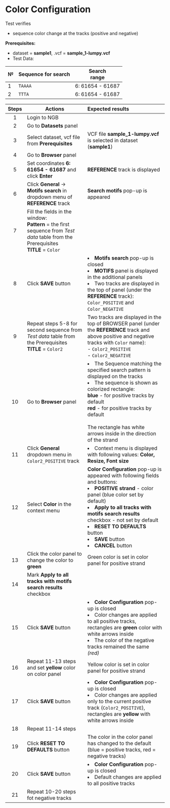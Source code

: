 # Color Configuration

Test verifies

 - sequence color change at the tracks (positive and negative)

**Prerequisites:**
- dataset = **sample1**, .vcf = **sample_1-lumpy.vcf**
- Test Data: 

| №   | Sequence for search | Search <br> range  |
|-----|---------------------|--------------------|
| 1   | `TAAAA`             | 6: 61654 - 61687 | 
| 2   | `TTTA`              | 6: 61654 - 61687 |


| Steps | Actions                                                                                                                                    | Expected results                                                                                                                                                                                                                                                                                                      |
|:-----:|--------------------------------------------------------------------------------------------------------------------------------------------|:----------------------------------------------------------------------------------------------------------------------------------------------------------------------------------------------------------------------------------------------------------------------------------------------------------------------|
|   1   | Login to NGB                                                                                                                               |                                                                                                                                                                                                                                                                                                                       |
|   2   | Go to **Datasets** panel                                                                                                                   |                                                                                                                                                                                                                                                                                                                       |
|   3   | Select dataset, vcf file from **Prerequisites**                                                                                            | VCF file **sample_1-lumpy.vcf** is selected in dataset (**sample1**)                                                                                                                                                                                                                                                  |
|   4   | Go to **Browser** panel                                                                                                                    |                                                                                                                                                                                                                                                                                                                       |
|   5   | Set coordinates **6: 61654 - 61687** and click **Enter**                                                                                   | **REFERENCE** track is displayed                                                                                                                                                                                                                                                                                      |
|   6   | Click **General** -> **Motifs search** in dropdown menu of **REFERENCE** track                                                             | **Search motifs** pop-up is appeared                                                                                                                                                                                                                                                                                  |
|   7   | Fill the fields in the window: <br>**Pattern** = the first sequence from *Test data* table from the Prerequisites  <br>**TITLE** = `Color` |                                                                                                                                                                                                                                                                                                                       |
|   8   | Click **SAVE** button                                                                                                                      | <li> **Motifs search** pop-up is closed <li>**MOTIFS** panel is displayed in the additional panels <li> Two tracks are displayed in the top of panel (under the **REFERENCE** track): `Color_POSITIVE` and `Color_NEGATIVE`                                                                                           |
|   9   | Repeat steps 5-8 for second sequence from *Test data* table from the Prerequisites <br>**TITLE** = `Color2`                                | Two tracks are displayed in the top of BROWSER panel (under the **REFERENCE** track and above positive and negative tracks with `Color` name): <br/> - `Color2_POSITIVE`<br/>  - `Color2_NEGATIVE`                                                                                                                    |
|  10   | Go to **Browser** panel                                                                                                                    | <li> The Sequence matching the specified search pattern is displayed on the tracks <li> The sequence is shown as colorized rectangle: <br/>**blue** - for positive tracks by default <br/>**red** - for positive tracks by default </ul> <br><br>The rectangle has white arrows inside in the direction of the strand |
|  11   | Click **General** dropdown menu in `Color2_POSITIVE` track                                                                                 | <li> Context menu is displayed with following values: **Color, Resize, Font size**                                                                                                                                                                                                                                    |
|  12   | Select **Color** in the context menu                                                                                                       | **Color Configuration** pop-up is appeared with following fields and buttons: <li>**POSITIVE strand** - color panel (blue color set by default) <li> **Apply to all tracks with motifs search results** checkbox - not set by default <li> **RESET TO DEFAULTS** button <li>**SAVE** button <li> **CANCEL** button    |
|  13   | Click the color panel to change the color to **green**                                                                                     | Green color is set in color panel for positive strand                                                                                                                                                                                                                                                                 |
|  14   | Mark **Apply to all tracks with motifs search results** checkbox                                                                           |                                                                                                                                                                                                                                                                                                                       |
|  15   | Click **SAVE** button                                                                                                                      | <li> **Color Configuration** pop-up is closed <li> Color changes are applied to all positive tracks, rectangles are **green** color with white arrows inside <li>The color of the negative tracks remained the same *(red)*                                                                                           |
|  16   | Repeat 11-13 steps and set **yellow** color on color panel                                                                                 | Yellow color is set in color panel for positive strand                                                                                                                                                                                                                                                                |
|  17   | Click **SAVE** button                                                                                                                      | <li> **Color Configuration** pop-up is closed <li> Color changes are applied only to the current positive track (`Color2_POSITIVE`), rectangles are **yellow** with white arrows inside                                                                                                                               |
|  18   | Repeat 11-14 steps                                                                                                                         |                                                                                                                                                                                                                                                                                                                       |
|  19   | Click **RESET TO DEFAULTS** button                                                                                                         | The color in the color panel has changed to the default (blue = positive tracks, red = negative tracks)                                                                                                                                                                                                               |
|  20   | Click **SAVE** button                                                                                                                      | <li> **Color Configuration** pop-up is closed <li> Default changes are applied to all positive tracks                                                                                                                                                                                                                 |
|  21   | Repeat 10-20 steps fot negative tracks                                                                                                     |                                                                                                                                                                                                                                                                                                                       |
